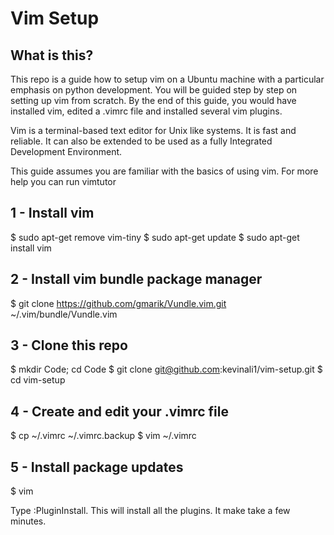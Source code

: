 # Vim Setup

## What is this?
This repo is a guide how to setup vim on a Ubuntu machine with a particular emphasis on python development. You will be guided step by step on setting up vim from scratch. By the end of this guide, you would have installed vim, edited a .vimrc file and installed several vim plugins.

Vim is a terminal-based text editor for Unix like systems. It is fast and reliable. It can also be extended to be used as a fully Integrated Development Environment. 

This guide assumes you are familiar with the basics of using vim. For more help you can run vimtutor

## 1 - Install vim
$ sudo apt-get remove vim-tiny
$ sudo apt-get update
$ sudo apt-get install vim

## 2 - Install vim bundle package manager
$ git clone https://github.com/gmarik/Vundle.vim.git ~/.vim/bundle/Vundle.vim

## 3 - Clone this repo
$ mkdir Code; cd Code
$ git clone git@github.com:kevinali1/vim-setup.git
$ cd vim-setup

## 4 - Create and edit your .vimrc file
$ cp ~/.vimrc ~/.vimrc.backup
$ vim ~/.vimrc

## 5 - Install package updates
$ vim

Type :PluginInstall. This will install all the plugins. It make take a few minutes.
